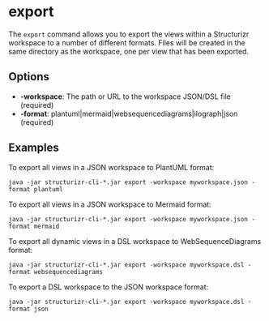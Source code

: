 # export

The ```export``` command allows you to export the views within a Structurizr workspace to a number of different formats.
Files will be created in the same directory as the workspace, one per view that has been exported.

## Options

- __-workspace__: The path or URL to the workspace JSON/DSL file (required)
- __-format__: plantuml|mermaid|websequencediagrams|ilograph|json (required)

## Examples

To export all views in a JSON workspace to PlantUML format:

```
java -jar structurizr-cli-*.jar export -workspace myworkspace.json -format plantuml
```

To export all views in a JSON workspace to Mermaid format:

```
java -jar structurizr-cli-*.jar export -workspace myworkspace.json -format mermaid
```

To export all dynamic views in a DSL workspace to WebSequenceDiagrams format:

```
java -jar structurizr-cli-*.jar export -workspace myworkspace.dsl -format websequencediagrams
```

To export a DSL workspace to the JSON workspace format:

```
java -jar structurizr-cli-*.jar export -workspace myworkspace.dsl -format json
```

